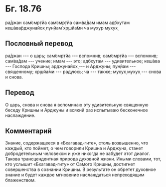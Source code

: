 # Бг. 18.76

ра̄джан сам̇смр̣тйа сам̇смр̣тйа сам̇ва̄дам имам адбхутам кеш́ава̄рджунайох̣ пун̣йам̇
х̣р̣шйа̄ми ча мухур мухух̣

## Пословный перевод

ра̄джан --- о царь; сам̇смр̣тйа --- вспомнив; сам̇смр̣тйа --- вспомнив;
сам̇ва̄дам --- учение; имам --- это; адбхутам --- удивительное; кеш́ава ---
Господа Кришны; арджунайох̣ --- и Арджуны; пун̣йам --- священному; хр̣шйа̄ми
--- радуюсь; ча --- также; мухух̣ мухух̣ --- снова и снова.

## Перевод

О царь, снова и снова я вспоминаю эту удивительную священную беседу
Кришны и Арджуны и всякий раз испытываю бесконечное наслаждение.

## Комментарий

Знание, содержащееся в «Бхагавад-гите», столь возвышенно, что каждый,
кто поймет, о чем говорили Кришна и Арджуна, станет добродетельным
человеком и уже никогда не забудет этот диалог. Такова трансцендентная
природа духовной жизни. Иными словами, тот, кто услышит «Бхагавад-гиту»
от Самого Кришны, достигнет совершенства в сознании Кришны. В результате
он обретет духовное знание и будет каждое мгновение наслаждаться
непреходящим блаженством.
